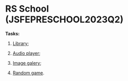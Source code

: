 # RS School (JSFEPRESCHOOL2023Q2)

**Tasks:**

1. [Library](https://rolling-scopes-school.github.io/valeriastav-JSFEPRESCHOOL2023Q2/library/);

2. [Audio player](https://rolling-scopes-school.github.io/valeriastav-JSFEPRESCHOOL2023Q2/audio-player/);

3. [Image galery](https://rolling-scopes-school.github.io/valeriastav-JSFEPRESCHOOL2023Q2/image-galery/);

4. [Random game](https://rolling-scopes-school.github.io/valeriastav-JSFEPRESCHOOL2023Q2/random-game/).
